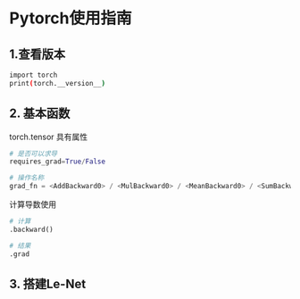 # Pytorch使用指南



## 1.查看版本

```bash
import torch
print(torch.__version__)
```



## 2. 基本函数

torch.tensor 具有属性

```python
# 是否可以求导
requires_grad=True/False 

# 操作名称
grad_fn = <AddBackward0> / <MulBackward0> / <MeanBackward0> / <SumBackward0>
```

计算导数使用

```python
# 计算
.backward()

# 结果
.grad
```



## 3. 搭建Le-Net

